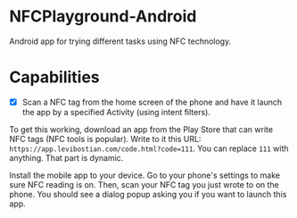 # NFCPlayground-Android

Android app for trying different tasks using NFC technology.

# Capabilities

- [X] Scan a NFC tag from the home screen of the phone and have it launch the app by a specified Activity (using intent filters).

To get this working, download an app from the Play Store that can write NFC tags (NFC tools is popular). Write to it this URL: `https://app.levibostian.com/code.html?code=111`. You can replace `111` with anything. That part is dynamic.

Install the mobile app to your device. Go to your phone's settings to make sure NFC reading is on. Then, scan your NFC tag you just wrote to on the phone. You should see a dialog popup asking you if you want to launch this app.





